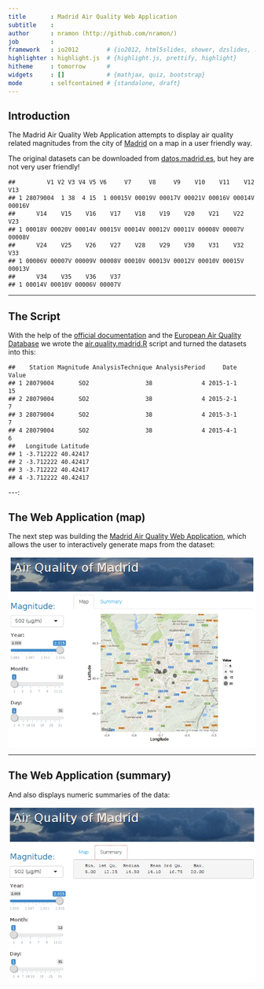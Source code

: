 ```yaml
---
title       : Madrid Air Quality Web Application
subtitle    : 
author      : nramon (http://github.com/nramon/)
job         : 
framework   : io2012        # {io2012, html5slides, shower, dzslides, ...}
highlighter : highlight.js  # {highlight.js, prettify, highlight}
hitheme     : tomorrow      # 
widgets     : []            # {mathjax, quiz, bootstrap}
mode        : selfcontained # {standalone, draft}
---
```


## Introduction

The Madrid Air Quality Web Application attempts to display air quality related magnitudes from the city of [Madrid](http://en.wikipedia.org/wiki/Madrid) on a map in a user friendly way.

The original datasets can be downloaded from [datos.madrid.es](http://datos.madrid.es/portal/site/egob/menuitem.c05c1f754a33a9fbe4b2e4b284f1a5a0/?vgnextoid=aecb88a7e2b73410VgnVCM2000000c205a0aRCRD&vgnextchannel=374512b9ace9f310VgnVCM100000171f5a0aRCRD), but hey are not very user friendly!


```
##         V1 V2 V3 V4 V5 V6     V7     V8     V9    V10    V11    V12    V13
## 1 28079004  1 38  4 15  1 00015V 00019V 00017V 00021V 00016V 00014V 00016V
##      V14    V15    V16    V17    V18    V19    V20    V21    V22    V23
## 1 00018V 00020V 00014V 00015V 00014V 00012V 00011V 00008V 00007V 00008V
##      V24    V25    V26    V27    V28    V29    V30    V31    V32    V33
## 1 00006V 00007V 00009V 00008V 00010V 00013V 00012V 00010V 00015V 00013V
##      V34    V35    V36    V37
## 1 00014V 00010V 00006V 00007V
```

---

## The Script

With the help of the [official documentation](http://datos.madrid.es/FWProjects/egob/contenidos/datasets/ficheros/MedioAmbiente_CalidadAire/INTPHORA-DIA_V2.2.pdf) and the [European Air Quality Database](http://www.eea.europa.eu/data-and-maps/data/airbase-the-european-air-quality-database-8) we wrote the [air.quality.madrid.R](https://github.com/nramon/MadridAirQuality/blob/master/air.quality.madrid.R) script and turned the datasets into this:


```
##    Station Magnitude AnalysisTechnique AnalysisPeriod     Date Value
## 1 28079004       SO2                38              4 2015-1-1    15
## 2 28079004       SO2                38              4 2015-2-1     7
## 3 28079004       SO2                38              4 2015-3-1     7
## 4 28079004       SO2                38              4 2015-4-1     6
##   Longitude Latitude
## 1 -3.712222 40.42417
## 2 -3.712222 40.42417
## 3 -3.712222 40.42417
## 4 -3.712222 40.42417
```

---:

## The Web Application (map) 

The next step was building the [Madrid Air Quality Web Application](https://nramon.shinyapps.io/MadridAirQuality), which allows the user to interactively generate maps from the dataset:

![screenshot](assets/img/screenshot_1.png)

<style type="text/css">
img {
  display: block;
  margin-left: auto;
  margin-right: auto;
  height: auto;
}
</style>

---

## The Web Application (summary)

And also displays numeric summaries of the data:

![screenshot](assets/img/screenshot_2.png)

<style type="text/css">
img {
  display: block;
  margin-left: auto;
  margin-right: auto;
  height: auto;
}
</style>
